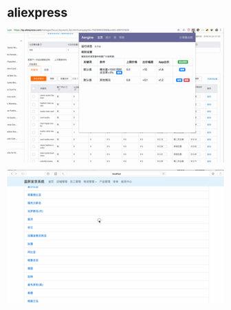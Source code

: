 # aliexpress

![che](https://github.com/hzwzw/aliexpress/blob/master/che.gif)

![logistic](https://github.com/hzwzw/aliexpress/blob/master/logistic.gif)
